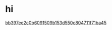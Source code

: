 # hi
[bb397ee2c0b6091509b153d550c804711f71ba45](https://github.com/asram6/hi/commit/bb397ee2c0b6091509b153d550c804711f71ba45)